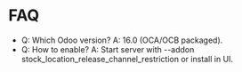 # FAQ

- Q: Which Odoo version? A: 16.0 (OCA/OCB packaged).
- Q: How to enable? A: Start server with --addon stock_location_release_channel_restriction or install in UI.
